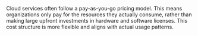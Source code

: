 Cloud services often follow a pay-as-you-go pricing model. This means organizations only pay for the resources they actually consume, rather than making large upfront investments in hardware and software licenses. This cost structure is more flexible and aligns with actual usage patterns.